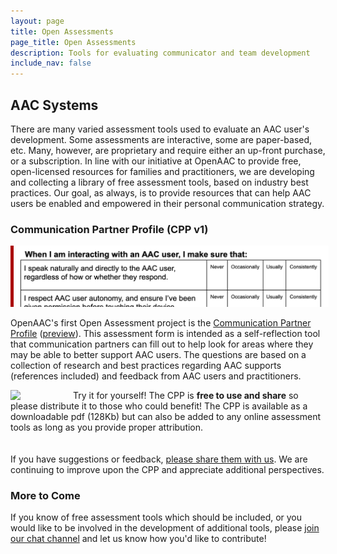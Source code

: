 ```yaml
---
layout: page
title: Open Assessments 
page_title: Open Assessments
description: Tools for evaluating communicator and team development
include_nav: false
---
```


## AAC Systems

There are many varied assessment tools used to evaluate an AAC user's
development. Some
assessments are interactive, some are paper-based, etc. Many,
however, are proprietary and require either an up-front purchase,
or a subscription. In line with our initiative at OpenAAC to provide
free, open-licensed resources for families and practitioners, we are 
developing and collecting a library of free assessment tools, based 
on industry best practices. Our goal, as always, is to provide
resources that can help AAC users be enabled and empowered in 
their personal communication strategy.

### Communication Partner Profile (CPP v1)

<a href="/assets/cppv1.pdf"><img src="/images/cpp_preview.png" style='max-width: 100%; border-left: 5px solid #a00;'/></a>

OpenAAC's first Open Assessment project is the 
<a href="/assets/cppv1.pdf">Communication Partner Profile</a> 
(<a href="https://drive.google.com/file/d/1-7b1bVpT49kCpViXRk4q6PfJu4GzmZG-/view">preview</a>). This assessment form is intended as a self-reflection tool that communication partners can
fill out to help look for areas where they may be able to
better support AAC users. The questions are based on a collection of
research and best practices regarding AAC supports (references included)
and feedback from AAC users and practitioners.

<a href="/assets/cppv1.pdf"><img src='https://d18vdu4p71yql0.cloudfront.net/libraries/noun-project/Download-595be86518.svg' style='width: 100px; float: left;'/></a>
Try it for yourself! The CPP is <b>free to use and share</b> so please distribute it
to those who could benefit! The CPP is available as a downloadable
pdf (128Kb) but can also be added to any online assessment tools
as long as you provide proper attribution.
<div style='clear: left; margin-bottom: 20px;'></div>

If you have suggestions or feedback, <a href="https://forms.gle/Ve6UuETYksWD5drn7">please share them with 
us</a>. We are continuing to improve upon the CPP and appreciate
additional perspectives.

### More to Come

If you know of free assessment tools which should be included, or you
would like to be involved in the development of additional tools, please
<a href="https://join.slack.com/t/openaac/shared_invite/enQtNTQwNDgwODYyNjU5LTAwODNmZjM4ZmJmOTJkYTY2MWZkNjc0MDQ0NTcwMTRmMzY0MWI3OWJiNGYwZGIzMzc2YTk2N2FiY2JlYTI5Njc">join our chat channel</a> and let us know how you'd like to contribute!
